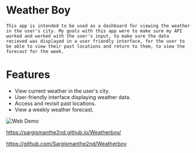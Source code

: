 

# Weather Boy
    This app is intended to be used as a dashboard for viewing the weather in the user's city. My goals with this app were to make sure my API worked and worked with the user's input, to make sure the data recieved was displayed in a user friendly interface, for the user to be able to view their past locations and return to them, to view the forecast for the week. 

# Features
-   View current weather in the user's city.
-   User-friendly interface displaying weather data.
-   Access and revisit past locations.
-   View a weekly weather forecast.


![Web Demo](image.png)

https://sargismanthe2nd.github.io/Weatherboy/

https://github.com/Sargismanthe2nd/Weatherboy